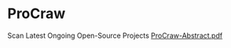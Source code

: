 # ProCraw
Scan Latest Ongoing Open-Source Projects
[ProCraw-Abstract.pdf](https://github.com/user-attachments/files/21463178/ProCraw-Abstract.pdf)
